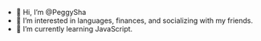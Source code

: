 - 👋 Hi, I’m @PeggySha
- 👀 I’m interested in languages, finances, and socializing with my friends.
- 🌱 I’m currently learning JavaScript. 


<!---
PeggySha89/PeggySha89 is a ✨ special ✨ repository because its `README.md` (this file) appears on your GitHub profile.
You can click the Preview link to take a look at your changes.
--->
